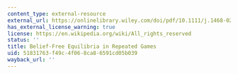 ```yaml
---
content_type: external-resource
external_url: https://onlinelibrary.wiley.com/doi/pdf/10.1111/j.1468-0262.2005.00583.x
has_external_license_warning: true
license: https://en.wikipedia.org/wiki/All_rights_reserved
status: ''
title: Belief-Free Equilibria in Repeated Games
uid: 51831763-f49c-4f06-8ca8-6591cd05b039
wayback_url: ''
---
```

